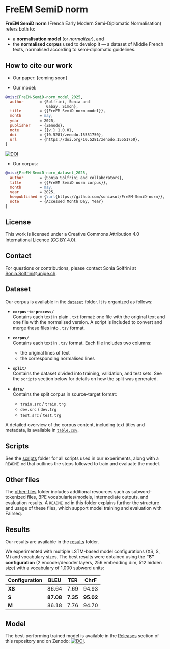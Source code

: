 # FreEM SemiD norm 

**FreEM SemiD norm** (French Early Modern Semi-Diplomatic Normalisation) refers both to:

- a **normalisation model** (or *normalizer*), and 
- the **normalised corpus** used to develop it — a dataset of Middle French texts, normalised according to semi-diplomatic guidelines.

## How to cite our work

- Our paper: [coming soon]
  
- Our model:

```bibtex
@misc{FreEM-SemiD-norm_model_2025,
  author       = {Solfrini, Sonia and
                  Gabay, Simon},
  title        = {{FreEM SemiD norm model}},
  month        = may,
  year         = 2025,
  publisher    = {Zenodo},
  note         = {{v.} 1.0.0},
  doi          = {10.5281/zenodo.15551750},
  url          = {https://doi.org/10.5281/zenodo.15551750},
}
```
[![DOI](https://zenodo.org/badge/DOI/10.5281/zenodo.15551750.svg)](https://doi.org/10.5281/zenodo.15551750)

- Our corpus:

```bibtex
@misc{FreEM-SemiD-norm_dataset_2025,
  author       = {Sonia Solfrini and collaborators},
  title        = {{FreEM SemiD norm corpus}},
  month        = may,
  year         = 2025,
  howpublished = {\url{https://github.com/soniasol/FreEM-SemiD-norm}},
  note         = {Accessed Month Day, Year}
}
```

## License

This work is licensed under a Creative Commons Attribution 4.0 International Licence ([CC BY 4.0](https://creativecommons.org/licenses/by/4.0/deed.en)).

## Contact

For questions or contributions, please contact Sonia Solfrini at Sonia.Solfrini@unige.ch.

## Dataset

Our corpus is available in the [`dataset`](https://github.com/soniasol/FreEM-SemiD-norm/tree/main/dataset) folder. It is organized as follows:

- **`corpus-to-process/`**  
  Contains each text in plain `.txt` format: one file with the original text and one file with the normalised version. A script is included to convert and merge these files into `.tsv` format.

- **`corpus/`**  
  Contains each text in `.tsv` format. Each file includes two columns:  
  - the original lines of text  
  - the corresponding normalised lines

- **`split/`**  
  Contains the dataset divided into training, validation, and test sets. See the `scripts` section below for details on how the split was generated.

- **`data/`**  
  Contains the split corpus in source–target format: 
  - `train.src` / `train.trg`  
  - `dev.src` / `dev.trg`  
  - `test.src` / `test.trg`

A detailed overview of the corpus content, including text titles and metadata, is available in [`table.csv`](https://github.com/soniasol/FreEM-SemiD-norm/tree/main/table.csv).

## Scripts

See the [scripts](https://github.com/soniasol/FreEM-SemiD-norm/tree/main/scripts) folder for all scripts used in our experiments, along with a `README.md` that outlines the steps followed to train and evaluate the model.

## Other files

The [other-files](https://github.com/soniasol/FreEM-SemiD-norm/tree/main/other-files) folder includes additional resources such as subword-tokenized files, BPE vocabularies/models, intermediate outputs, and evaluation results. A `README.md` in this folder explains further the structure and usage of these files, which support model training and evaluation with Fairseq.

## Results

Our results are available in the [results](https://github.com/soniasol/FreEM-SemiD-norm/tree/main/results) folder.

We experimented with multiple LSTM-based model configurations (XS, S, M) and vocabulary sizes. The best results were obtained using the **"S" configuration** (2 encoder/decoder layers, 256 embedding dim, 512 hidden size) with a vocabulary of 1,000 subword units:

| Configuration | BLEU  | TER   | ChrF   |
|---------------|-------|-------|--------|
| **XS**        | 86.64 | 7.69  | 94.93  |
| **S**         | **87.08** | **7.35** | **95.02** |
| **M**         | 86.18 | 7.76  | 94.70  |


## Model

The best-performing trained model is available in the [Releases](https://github.com/soniasol/FreEM-SemiD-norm/releases/tag/v1.0.0) section of this repository and on Zenodo: [![DOI](https://zenodo.org/badge/DOI/10.5281/zenodo.15551750.svg)](https://doi.org/10.5281/zenodo.15551750).
